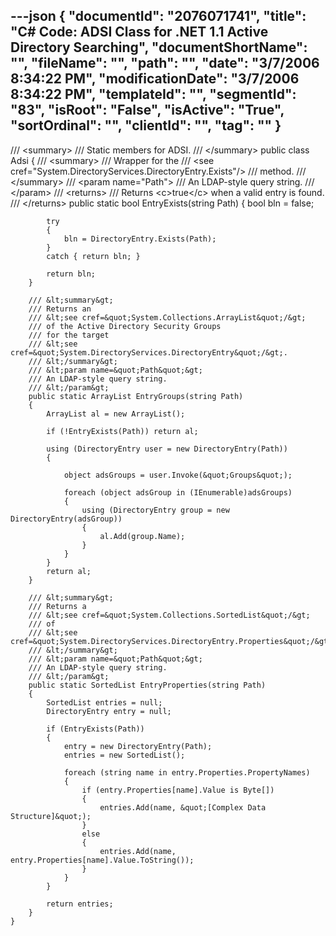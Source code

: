 ---json
{
  "documentId": "2076071741",
  "title": "C# Code: ADSI Class for .NET 1.1 Active Directory Searching",
  "documentShortName": "",
  "fileName": "",
  "path": "",
  "date": "3/7/2006 8:34:22 PM",
  "modificationDate": "3/7/2006 8:34:22 PM",
  "templateId": "",
  "segmentId": "83",
  "isRoot": "False",
  "isActive": "True",
  "sortOrdinal": "",
  "clientId": "",
  "tag": ""
}
---

/// &lt;summary&gt;
    /// Static members for ADSI.
    /// &lt;/summary&gt;
    public class Adsi
    {
        /// &lt;summary&gt;
        /// Wrapper for the
        /// &lt;see cref=&quot;System.DirectoryServices.DirectoryEntry.Exists&quot;/&gt;
        /// method.
        /// &lt;/summary&gt;
        /// &lt;param name=&quot;Path&quot;&gt;
        /// An LDAP-style query string.
        /// &lt;/param&gt;
        /// &lt;returns&gt;
        /// Returns &lt;c&gt;true&lt;/c&gt; when a valid entry is found.
        /// &lt;/returns&gt;
        public static bool EntryExists(string Path)
        {
            bool bln = false;

            try
            {
                bln = DirectoryEntry.Exists(Path);
            }
            catch { return bln; }

            return bln;
        }

        /// &lt;summary&gt;
        /// Returns an
        /// &lt;see cref=&quot;System.Collections.ArrayList&quot;/&gt;
        /// of the Active Directory Security Groups
        /// for the target
        /// &lt;see cref=&quot;System.DirectoryServices.DirectoryEntry&quot;/&gt;.
        /// &lt;/summary&gt;
        /// &lt;param name=&quot;Path&quot;&gt;
        /// An LDAP-style query string.
        /// &lt;/param&gt;
        public static ArrayList EntryGroups(string Path)
        {
            ArrayList al = new ArrayList();

            if (!EntryExists(Path)) return al;

            using (DirectoryEntry user = new DirectoryEntry(Path))
            {

                object adsGroups = user.Invoke(&quot;Groups&quot;);

                foreach (object adsGroup in (IEnumerable)adsGroups)
                {
                    using (DirectoryEntry group = new DirectoryEntry(adsGroup))
                    {
                        al.Add(group.Name);
                    }
                }
            }
            return al;
        }

        /// &lt;summary&gt;
        /// Returns a
        /// &lt;see cref=&quot;System.Collections.SortedList&quot;/&gt;
        /// of
        /// &lt;see cref=&quot;System.DirectoryServices.DirectoryEntry.Properties&quot;/&gt;.
        /// &lt;/summary&gt;
        /// &lt;param name=&quot;Path&quot;&gt;
        /// An LDAP-style query string.
        /// &lt;/param&gt;
        public static SortedList EntryProperties(string Path)
        {
            SortedList entries = null;
            DirectoryEntry entry = null;

            if (EntryExists(Path))
            {
                entry = new DirectoryEntry(Path);
                entries = new SortedList();

                foreach (string name in entry.Properties.PropertyNames)
                {
                    if (entry.Properties[name].Value is Byte[])
                    {
                        entries.Add(name, &quot;[Complex Data Structure]&quot;);
                    }
                    else
                    {
                        entries.Add(name, entry.Properties[name].Value.ToString());
                    }
                }
            }

            return entries;
        }
    }
